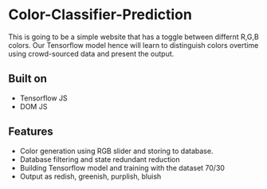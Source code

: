 # Color-Classifier-Prediction

This is going to be a simple website that has a toggle between differnt R,G,B colors. Our Tensorflow model hence will learn to distinguish colors overtime using crowd-sourced data and present the output.

## Built on
- Tensorflow JS
- DOM JS

## Features
- Color generation using RGB slider and storing to database.
- Database filtering and state redundant reduction
- Building Tensorflow model and training with the dataset 70/30
- Output as redish, greenish, purplish, bluish
